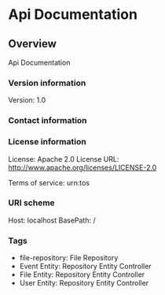 # Api Documentation

## Overview
Api Documentation

### Version information
Version: 1.0

### Contact information

### License information
License: Apache 2.0
License URL: http://www.apache.org/licenses/LICENSE-2.0

Terms of service: urn:tos

### URI scheme
Host: localhost
BasePath: /

### Tags

* file-repository: File Repository
* Event Entity: Repository Entity Controller
* File Entity: Repository Entity Controller
* User Entity: Repository Entity Controller


